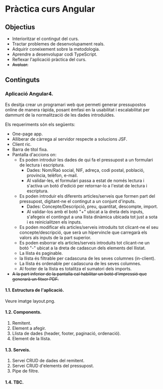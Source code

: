 # Pràctica curs Angular

## Objectius

* Interioritzar el contingut del curs.
* Tractar problemes de desenvolupament reals.
* Adquirir coneixement sobre la metodologia.
* Aprendre a desenvolupar codi TypeScript.
* Reflexar l'aplicació pràctica del curs.
* ~~Avaluar.~~


## Continguts

### Aplicació Angular4.

Es desitja crear un programari web que permeti generar pressupostos online de manera ràpida, posant èmfasi en la usabilitat i escalabilitat per dammunt de la normalització de les dades introduïdes.

Els requeriments són els següents:

* One-page app.
* Alliberar de càrrega al servidor respecte a solucions JSF.
* Client ric.
* Barra de títol fixa.
* Pantalla d'accions on:
  * Es poden introduir les dades de qui fa el pressupost a un formulari de lectura i escriptura.
    * Dades: Nom/Raó social, NIF, adreça, codi postal, població, província, telèfon, e-mail.
    * Al validar-les, el formulari passa a estat de només lectura i s'activa un botó d'edició per retornar-lo a l'estat de lectura i escriptura.
  * Es poden introduir els diferents articles/serveis que formen part del pressupost, digitant-ne el contingut a un conjunt d'inputs.
    * Dades: Concepte/Descripció, preu, quantitat, descompte, import.
    * Al validar-los amb el botó "+" ubicat a la dreta dels inputs, s'afegeix el contingut a una llista dinàmica ubicada tot just a sota i es reinicialitzen els inputs.
  * Es poden modificar els articles/serveis introduits tot clicant-ne el seu concepte/descripció, que serà un hipervincle que carregarà els valors als inputs de la part superior.
  * Es poden esborrar els articles/serveis introduits tot clicant-ne un botó "-" ubicat a la dreta de cadascun dels elements del llistat.
  * La llista és paginable.
  * la llista és filtrable per cadascuna de les seves columnes (in-client).
  * La llista és ordenable per cadascuna de les seves columnes.
  * Al footer de la llista es totalitza el sumatori dels imports.
* ~~A la part inferior de la pantalla cal habilitar un botó d'impressió que generarà un fitxer PDF.~~


#### 1.1. Estructura de l'aplicació.

Veure imatge layout.png.

#### 1.2. Components.

1. Remitent.
2. Element a afegir.
3. Llista de dades (header, footer, paginació, ordenació).
4. Element de la llista.


#### 1.3. Serveis.

1. Servei CRUD de dades del remitent.
2. Servei CRUD d'elements del pressupost.
3. Pipe de filtre.

#### 1.4. TBC.
